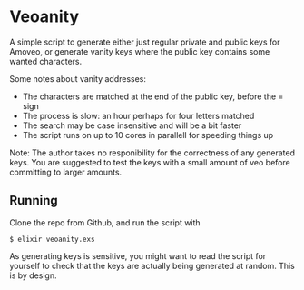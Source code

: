 # Veoanity

A simple script to generate either just regular private and public keys for
Amoveo, or generate vanity keys where the public key contains some wanted
characters.

Some notes about vanity addresses:

- The characters are matched at the end of the public key, before the = sign
- The process is slow: an hour perhaps for four letters matched
- The search may be case insensitive and will be a bit faster
- The script runs on up to 10 cores in parallell for speeding things up

Note: The author takes no responibility for the correctness of any generated
keys. You are suggested to test the keys with a small amount of veo before
committing to larger amounts.

## Running

Clone the repo from Github, and run the script with

```
$ elixir veoanity.exs
```

As generating keys is sensitive, you might want to read the script for yourself
to check that the keys are actually being generated at random. This is by
design.

